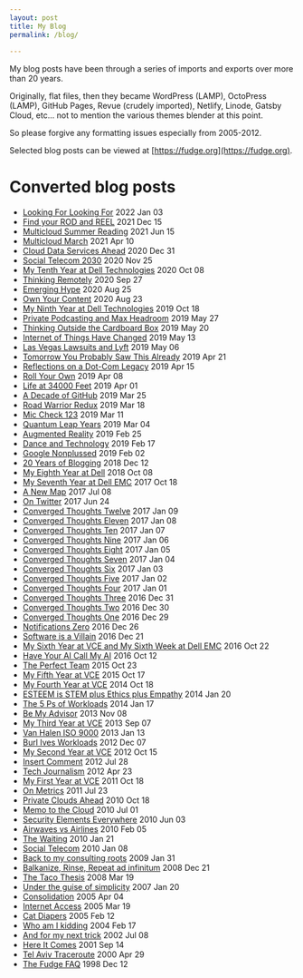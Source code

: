 ```yaml
---
layout: post
title: My Blog
permalink: /blog/
  
---
```


My blog posts have been through a series of imports and exports over more than 20 years.

Originally, flat files, then they became WordPress (LAMP), OctoPress (LAMP), GitHub Pages, Revue (crudely imported), Netlify, Linode, Gatsby Cloud, etc... not to mention the various themes blender at this point. 

So please forgive any formatting issues especially from 2005-2012. 

Selected blog posts can be viewed at [https://fudge.org](https://fudge.org).

# Converted blog posts

- [Looking For Looking For](https://fudge.org/archive/looking-for-looking-for/) 2022 Jan 03
- [Find your ROD and REEL](https://fudge.org/archive/find-your-rod-and-reel/) 2021 Dec 15
- [Multicloud Summer Reading](https://fudge.org/archive/multicloud-summer-reading/) 2021 Jun 15
- [Multicloud March](https://fudge.org/archive/multicloud-march/) 2021 Apr 10
- [Cloud Data Services Ahead](https://fudge.org/archive/cloud-data-services-ahead/) 2020 Dec 31
- [Social Telecom 2030](https://fudge.org/archive/social-telecom-2030/) 2020 Nov 25
- [My Tenth Year at Dell Technologies](https://fudge.org/archive/my-tenth-year-at-dell-technologies/) 2020 Oct 08
- [Thinking Remotely](https://fudge.org/archive/thinking-remotely/) 2020 Sep 27
- [Emerging Hype](https://fudge.org/archive/emerging-hype/) 2020 Aug 25
- [Own Your Content](https://fudge.org/archive/own-your-content/) 2020 Aug 23
- [My Ninth Year at Dell Technologies](https://fudge.org/archive/my-ninth-year-at-dell-technologies/) 2019 Oct 18
- [Private Podcasting and Max Headroom](https://fudge.org/archive/private-podcasting-and-max-headroom/) 2019 May 27
- [Thinking Outside the Cardboard Box](https://fudge.org/archive/thinking-outside-the-cardboard-box/) 2019 May 20
- [Internet of Things Have Changed](https://fudge.org/archive/internet-of-things-have-changed/) 2019 May 13
- [Las Vegas Lawsuits and Lyft](https://fudge.org/archive/las-vegas-lawsuits-and-lyft/) 2019 May 06
- [Tomorrow You Probably Saw This Already](https://fudge.org/archive/tomorrow-you-probably-saw-this-already/) 2019 Apr 21
- [Reflections on a Dot-Com Legacy](https://fudge.org/archive/reflections-on-a-dot-com-legacy/) 2019 Apr 15
- [Roll Your Own](https://fudge.org/archive/roll-your-own/) 2019 Apr 08
- [Life at 34000 Feet](https://fudge.org/archive/life-at-34000-feet/) 2019 Apr 01
- [A Decade of GitHub](https://fudge.org/archive/a-decade-of-github/) 2019 Mar 25
- [Road Warrior Redux](https://fudge.org/archive/road-warrior-redux/) 2019 Mar 18
- [Mic Check 123](https://fudge.org/archive/mic-check-123/) 2019 Mar 11
- [Quantum Leap Years](https://fudge.org/archive/quantum-leap-years/) 2019 Mar 04
- [Augmented Reality](https://fudge.org/archive/augmented-reality/) 2019 Feb 25
- [Dance and Technology](https://fudge.org/archive/dance-and-technology/) 2019 Feb 17
- [Google Nonplussed](https://fudge.org/archive/google-nonplussed/) 2019 Feb 02
- [20 Years of Blogging](https://fudge.org/archive/20-years-of-blogging/) 2018 Dec 12
- [My Eighth Year at Dell](https://fudge.org/archive/my-eighth-year-at-dell/) 2018 Oct 08
- [My Seventh Year at Dell EMC](https://fudge.org/archive/my-seventh-year-at-dell-emc/) 2017 Oct 18
- [A New Map](https://fudge.org/archive/a-new-map/) 2017 Jul 08
- [On Twitter](https://fudge.org/archive/on-twitter/) 2017 Jun 24
- [Converged Thoughts Twelve](https://fudge.org/archive/converged-thoughts-twelve/) 2017 Jan 09
- [Converged Thoughts Eleven](https://fudge.org/archive/converged-thoughts-eleven/) 2017 Jan 08
- [Converged Thoughts Ten](https://fudge.org/archive/converged-thoughts-ten/) 2017 Jan 07
- [Converged Thoughts Nine](https://fudge.org/archive/converged-thoughts-nine/) 2017 Jan 06
- [Converged Thoughts Eight](https://fudge.org/archive/converged-thoughts-eight/) 2017 Jan 05
- [Converged Thoughts Seven](https://fudge.org/archive/converged-thoughts-seven/) 2017 Jan 04
- [Converged Thoughts Six](https://fudge.org/archive/converged-thoughts-six/) 2017 Jan 03
- [Converged Thoughts Five](https://fudge.org/archive/converged-thoughts-five/) 2017 Jan 02
- [Converged Thoughts Four](https://fudge.org/archive/converged-thoughts-four/) 2017 Jan 01
- [Converged Thoughts Three](https://fudge.org/archive/converged-thoughts-three/) 2016 Dec 31
- [Converged Thoughts Two](https://fudge.org/archive/converged-thoughts-two/) 2016 Dec 30
- [Converged Thoughts One](https://fudge.org/archive/converged-thoughts-one/) 2016 Dec 29
- [Notifications Zero](https://fudge.org/archive/notifications-zero/) 2016 Dec 26
- [Software is a Villain](https://fudge.org/archive/software-is-a-villain/) 2016 Dec 21
- [My Sixth Year at VCE and My Sixth Week at Dell EMC](https://fudge.org/archive/my-sixth-year-at-vce-and-my-sixth-week-at-dell-emc/) 2016 Oct 22
- [Have Your AI Call My AI](https://fudge.org/archive/have-your-ai-call-my-ai/) 2016 Oct 12
- [The Perfect Team](https://fudge.org/archive/the-perfect-team/) 2015 Oct 23
- [My Fifth Year at VCE](https://fudge.org/archive/my-fifth-year-at-vce/) 2015 Oct 17
- [My Fourth Year at VCE](https://fudge.org/archive/my-fourth-year-at-vce/) 2014 Oct 18
- [ESTEEM is STEM plus Ethics plus Empathy](https://fudge.org/archive/esteem-is-stem-plus-ethics-plus-empathy/) 2014 Jan 20
- [The 5 Ps of Workloads](https://fudge.org/archive/the-5-ps-of-workloads/) 2014 Jan 17
- [Be My Advisor](https://fudge.org/archive/be-my-advisor/) 2013 Nov 08
- [My Third Year at VCE](https://fudge.org/archive/my-third-year-at-vce/) 2013 Sep 07
- [Van Halen ISO 9000](https://fudge.org/archive/van-halen-iso-9000/) 2013 Jan 13
- [Burl Ives Workloads](https://fudge.org/archive/burl-ives-workloads/) 2012 Dec 07
- [My Second Year at VCE](https://fudge.org/archive/my-second-year-at-vce/) 2012 Oct 15
- [Insert Comment](https://fudge.org/archive/insert-comment/) 2012 Jul 28
- [Tech Journalism](https://fudge.org/archive/tech-journalism/) 2012 Apr 23
- [My First Year at VCE](https://fudge.org/archive/my-first-year-at-vce/) 2011 Oct 18
- [On Metrics](https://fudge.org/archive/on-metrics/) 2011 Jul 23
- [Private Clouds Ahead](https://fudge.org/archive/private-clouds-ahead/) 2010 Oct 18
- [Memo to the Cloud](https://fudge.org/archive/memo-to-the-cloud/) 2010 Jul 01
- [Security Elements Everywhere](https://fudge.org/archive/security-elements-everywhere/) 2010 Jun 03
- [Airwaves vs Airlines](https://fudge.org/archive/airwaves-vs-airlines/) 2010 Feb 05
- [The Waiting](https://fudge.org/archive/the-waiting/) 2010 Jan 21
- [Social Telecom](https://fudge.org/archive/social-telecom/) 2010 Jan 08
- [Back to my consulting roots](https://fudge.org/archive/back-to-my-consulting-roots/) 2009 Jan 31
- [Balkanize, Rinse, Repeat ad infinitum](https://fudge.org/archive/balkanize-rinse-repeat-ad-infinitum/) 2008 Dec 21
- [The Taco Thesis](https://fudge.org/archive/the-taco-thesis/) 2008 Mar 19
- [Under the guise of simplicity](https://fudge.org/archive/under-the-guise-of-simplicity/) 2007 Jan 20
- [Consolidation](https://fudge.org/archive/consolidation/) 2005 Apr 04
- [Internet Access](https://fudge.org/archive/internet-access/) 2005 Mar 19
- [Cat Diapers](https://fudge.org/archive/cat-diapers/) 2005 Feb 12
- [Who am I kidding](https://fudge.org/archive/who-am-i-kidding/) 2004 Feb 17
- [And for my next trick](https://fudge.org/archive/and-for-my-next-trick/) 2002 Jul 08
- [Here It Comes](https://fudge.org/archive/here-it-comes/) 2001 Sep 14
- [Tel Aviv Traceroute](https://fudge.org/archive/tel-aviv-traceroute/) 2000 Apr 29
- [The Fudge FAQ](https://fudge.org/archive/the-fudge-faq/) 1998 Dec 12
